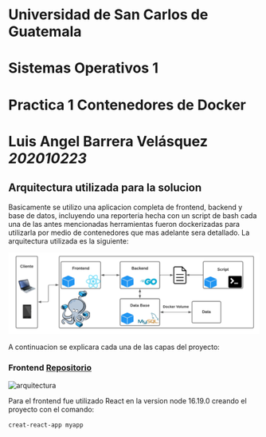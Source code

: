 # Universidad de San Carlos de Guatemala
# Sistemas Operativos 1

# Practica 1 Contenedores de Docker
# Luis Angel Barrera Velásquez *202010223*

## Arquitectura utilizada para la solucion
Basicamente se utilizo una aplicacion completa de frontend, backend y base de datos, incluyendo una reporteria hecha con un script de bash cada una de las antes mencionadas herramientas fueron dockerizadas para utilizarla por medio de contenedores que mas adelante sera detallado. La arquitectura utilizada es la siguiente: 

![arquitectura](./imagenes/Captura%20desde%202023-02-19%2017-48-21.png)

A continuacion se explicara cada una de las capas del proyecto:

### Frontend [Repositorio](https://github.com/LuisBarrera23/SO1_202010223/tree/main/frontend)

<img src="https://upload.wikimedia.org/wikipedia/commons/thumb/a/a7/React-icon.svg/2300px-React-icon.svg.png" alt="arquitectura" width="200">

Para el frontend fue utilizado React en la version node 16.19.0 creando el proyecto con el comando: 

```
creat-react-app myapp
```